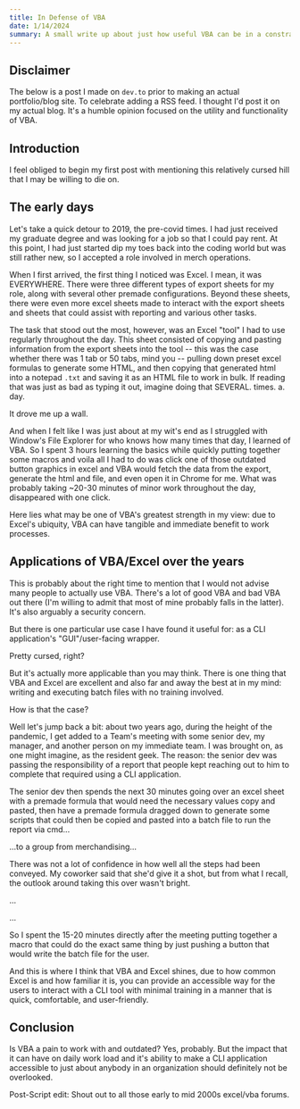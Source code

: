 ```yaml
---
title: In Defense of VBA
date: 1/14/2024
summary: A small write up about just how useful VBA can be in a constrained environment.
---
```


## Disclaimer

The below is a post I made on `dev.to` prior to making an actual portfolio/blog site. To celebrate adding a RSS feed. I thought I'd post it on my actual blog. It's a humble opinion focused on the utility and functionality of VBA.

## Introduction

I feel obliged to begin my first post with mentioning this relatively cursed hill that I may be willing to die on.

## The early days

Let's take a quick detour to 2019, the pre-covid times. I had just received my graduate degree and was looking for a job so that I could pay rent. At this point, I had just started dip my toes back into the coding world but was still rather new, so I accepted a role involved in merch operations.

When I first arrived, the first thing I noticed was Excel. I mean, it was EVERYWHERE. There were three different types of export sheets for my role, along with several other premade configurations. Beyond these sheets, there were even more excel sheets made to interact with the export sheets and sheets that could assist with reporting and various other tasks.

The task that stood out the most, however, was an Excel "tool" I had to use regularly throughout the day. This sheet consisted of copying and pasting information from the export sheets into the tool -- this was the case whether there was 1 tab or 50 tabs, mind you -- pulling down preset excel formulas to generate some HTML, and then copying that generated html into a notepad `.txt` and saving it as an HTML file to work in bulk. If reading that was just as bad as typing it out, imagine doing that SEVERAL. times. a. day.

It drove me up a wall.

And when I felt like I was just about at my wit's end as I struggled with Window's File Explorer for who knows how many times that day, I learned of VBA. So I spent 3 hours learning the basics while quickly putting together some macros and voila all I had to do was click one of those outdated button graphics in excel and VBA would fetch the data from the export, generate the html and file, and even open it in Chrome for me. What was probably taking ~20-30 minutes of minor work throughout the day, disappeared with one click.

Here lies what may be one of VBA's greatest strength in my view: due to Excel's ubiquity, VBA can have tangible and immediate benefit to work processes.

## Applications of VBA/Excel over the years

This is probably about the right time to mention that I would not advise many people to actually use VBA. There's a lot of good VBA and bad VBA out there (I'm willing to admit that most of mine probably falls in the latter). It's also arguably a security concern.

But there is one particular use case I have found it useful for: as a CLI application's "GUI"/user-facing wrapper.

Pretty cursed, right?

But it's actually more applicable than you may think. There is one thing that VBA and Excel are excellent and also far and away the best at in my mind: writing and executing batch files with no training involved.

How is that the case?

Well let's jump back a bit: about two years ago, during the height of the pandemic, I get added to a Team's meeting with some senior dev, my manager, and another person on my immediate team. I was brought on, as one might imagine, as the resident geek. The reason: the senior dev was passing the responsibility of a report that people kept reaching out to him to complete that required using a CLI application.

The senior dev then spends the next 30 minutes going over an excel sheet with a premade formula that would need the necessary values copy and pasted, then have a premade formula dragged down to generate some scripts that could then be copied and pasted into a batch file to run the report via cmd...

...to a group from merchandising...

There was not a lot of confidence in how well all the steps had been conveyed. My coworker said that she'd give it a shot, but from what I recall, the outlook around taking this over wasn't bright.

...

...

So I spent the 15-20 minutes directly after the meeting putting together a macro that could do the exact same thing by just pushing a button that would write the batch file for the user.

And this is where I think that VBA and Excel shines, due to how common Excel is and how familiar it is, you can provide an accessible way for the users to interact with a CLI tool with minimal training in a manner that is quick, comfortable, and user-friendly.

## Conclusion

Is VBA a pain to work with and outdated? Yes, probably. But the impact that it can have on daily work load and it's ability to make a CLI application accessible to just about anybody in an organization should definitely not be overlooked.

Post-Script edit: Shout out to all those early to mid 2000s excel/vba forums.

